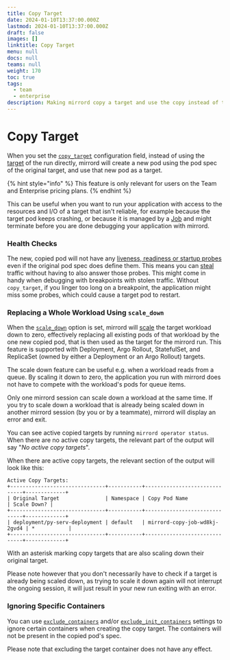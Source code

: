 ```yaml
---
title: Copy Target
date: 2024-01-10T13:37:00.000Z
lastmod: 2024-01-10T13:37:00.000Z
draft: false
images: []
linktitle: Copy Target
menu: null
docs: null
teams: null
weight: 170
toc: true
tags:
  - team
  - enterprise
description: Making mirrord copy a target and use the copy instead of the original
---
```


# Copy Target

When you set the [`copy_target`](https://app.gitbook.com/s/Z7vBpFMZTH8vUGJBGRZ4/options#feature.copy_target) configuration field, instead of using the [target](../reference/targets.md) of the run directly, mirrord will create a new pod using the pod spec of the original target, and use that new pod as a target.

{% hint style="info" %}
This feature is only relevant for users on the Team and Enterprise pricing plans.
{% endhint %}

This can be useful when you want to run your application with access to the resources and I/O of a target that isn't reliable, for example because the target pod keeps crashing, or because it is managed by a [Job](https://kubernetes.io/docs/concepts/workloads/controllers/job/) and might terminate before you are done debugging your application with mirrord.

### Health Checks

The new, copied pod will not have any [liveness, readiness or startup probes](https://kubernetes.io/docs/tasks/configure-pod-container/configure-liveness-readiness-startup-probes/) even if the original pod spec does define them. This means you can [steal](https://app.gitbook.com/s/Z7vBpFMZTH8vUGJBGRZ4/options#feature.network.incoming.mode) traffic without having to also answer those probes. This might come in handy when debugging with breakpoints with stolen traffic. Without `copy_target`, if you linger too long on a breakpoint, the application might miss some probes, which could cause a target pod to restart.

### Replacing a Whole Workload Using `scale_down`

When the [`scale_down`](https://app.gitbook.com/s/Z7vBpFMZTH8vUGJBGRZ4/options#feature.copy_target.scale_down) option is set, mirrord will [scale](https://kubernetes.io/docs/concepts/workloads/controllers/deployment/#scaling-a-deployment) the target workload down to zero, effectively replacing all existing pods of that workload by the one new copied pod, that is then used as the target for the mirrord run. This feature is supported with Deployment, Argo Rollout, StatefulSet, and ReplicaSet (owned by either a Deployment or an Argo Rollout) targets.

The scale down feature can be useful e.g. when a workload reads from a queue. By scaling it down to zero, the application you run with mirrord does not have to compete with the workload's pods for queue items.

Only one mirrord session can scale down a workload at the same time. If you try to scale down a workload that is already being scaled down in another mirrord session (by you or by a teammate), mirrord will display an error and exit.

You can see active copied targets by running `mirrord operator status`. When there are no active copy targets, the relevant part of the output will say "_No active copy targets_".

When there are active copy targets, the relevant section of the output will look like this:

```
Active Copy Targets:
+-------------------------------+-----------+------------------------------+-------------+
| Original Target               | Namespace | Copy Pod Name                | Scale Down? |
+-------------------------------+-----------+------------------------------+-------------+
| deployment/py-serv-deployment | default   | mirrord-copy-job-wd8kj-2gvd4 | *           |
+-------------------------------+-----------+------------------------------+-------------+
```

With an asterisk marking copy targets that are also scaling down their original target.

Please note however that you don't necessarily have to check if a target is already being scaled down, as trying to scale it down again will not interrupt the ongoing session, it will just result in your new run exiting with an error.

### Ignoring Specific Containers

You can use [`exclude_containers`](https://app.gitbook.com/s/Z7vBpFMZTH8vUGJBGRZ4/options#feature.copy_target.exclude_containers) and/or [`exclude_init_containers`](https://app.gitbook.com/s/Z7vBpFMZTH8vUGJBGRZ4/options#feature.copy_target.exclude_init_containers) settings to ignore certain containers when creating the copy target. The containers will not be present in the copied pod's spec.

Please note that excluding the target container does not have any effect.